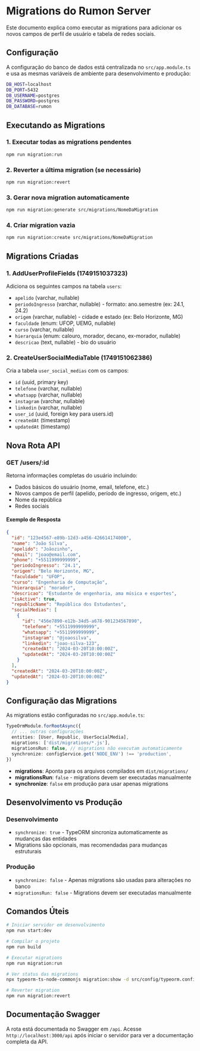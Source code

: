 # Migrations do Rumon Server

Este documento explica como executar as migrations para adicionar os novos campos de perfil de usuário e tabela de redes sociais.

## Configuração

A configuração do banco de dados está centralizada no `src/app.module.ts` e usa as mesmas variáveis de ambiente para desenvolvimento e produção:

```bash
DB_HOST=localhost
DB_PORT=5432
DB_USERNAME=postgres
DB_PASSWORD=postgres
DB_DATABASE=rumon
```

## Executando as Migrations

### 1. Executar todas as migrations pendentes

```bash
npm run migration:run
```

### 2. Reverter a última migration (se necessário)

```bash
npm run migration:revert
```

### 3. Gerar nova migration automaticamente

```bash
npm run migration:generate src/migrations/NomeDaMigration
```

### 4. Criar migration vazia

```bash
npm run migration:create src/migrations/NomeDaMigration
```

## Migrations Criadas

### 1. AddUserProfileFields (1749151037323)

Adiciona os seguintes campos na tabela `users`:
- `apelido` (varchar, nullable)
- `periodoIngresso` (varchar, nullable) - formato: ano.semestre (ex: 24.1, 24.2)
- `origem` (varchar, nullable) - cidade e estado (ex: Belo Horizonte, MG)
- `faculdade` (enum: UFOP, UEMG, nullable)
- `curso` (varchar, nullable)
- `hierarquia` (enum: calouro, morador, decano, ex-morador, nullable)
- `descricao` (text, nullable) - bio do usuário

### 2. CreateUserSocialMediaTable (1749151062386)

Cria a tabela `user_social_medias` com os campos:
- `id` (uuid, primary key)
- `telefone` (varchar, nullable)
- `whatsapp` (varchar, nullable)
- `instagram` (varchar, nullable)
- `linkedin` (varchar, nullable)
- `user_id` (uuid, foreign key para users.id)
- `createdAt` (timestamp)
- `updatedAt` (timestamp)

## Nova Rota API

### GET /users/:id

Retorna informações completas do usuário incluindo:
- Dados básicos do usuário (nome, email, telefone, etc.)
- Novos campos de perfil (apelido, período de ingresso, origem, etc.)
- Nome da república
- Redes sociais

#### Exemplo de Resposta

```json
{
  "id": "123e4567-e89b-12d3-a456-426614174000",
  "name": "João Silva",
  "apelido": "Joãozinho",
  "email": "joao@email.com",
  "phone": "+5511999999999",
  "periodoIngresso": "24.1",
  "origem": "Belo Horizonte, MG",
  "faculdade": "UFOP",
  "curso": "Engenharia de Computação",
  "hierarquia": "morador",
  "descricao": "Estudante de engenharia, ama música e esportes",
  "isActive": true,
  "republicName": "República dos Estudantes",
  "socialMedias": [
    {
      "id": "456e7890-e12b-34d5-a678-901234567890",
      "telefone": "+5511999999999",
      "whatsapp": "+5511999999999",
      "instagram": "@joaosilva",
      "linkedin": "joao-silva-123",
      "createdAt": "2024-03-20T10:00:00Z",
      "updatedAt": "2024-03-20T10:00:00Z"
    }
  ],
  "createdAt": "2024-03-20T10:00:00Z",
  "updatedAt": "2024-03-20T10:00:00Z"
}
```

## Configuração das Migrations

As migrations estão configuradas no `src/app.module.ts`:

```typescript
TypeOrmModule.forRootAsync({
  // ... outras configurações
  entities: [User, Republic, UserSocialMedia],
  migrations: ['dist/migrations/*.js'],
  migrationsRun: false, // migrations não executam automaticamente
  synchronize: configService.get('NODE_ENV') !== 'production',
})
```

- **migrations**: Aponta para os arquivos compilados em `dist/migrations/`
- **migrationsRun**: `false` - migrations devem ser executadas manualmente
- **synchronize**: `false` em produção para usar apenas migrations

## Desenvolvimento vs Produção

### Desenvolvimento
- `synchronize: true` - TypeORM sincroniza automaticamente as mudanças das entidades
- Migrations são opcionais, mas recomendadas para mudanças estruturais

### Produção
- `synchronize: false` - Apenas migrations são usadas para alterações no banco
- `migrationsRun: false` - Migrations devem ser executadas manualmente

## Comandos Úteis

```bash
# Iniciar servidor em desenvolvimento
npm run start:dev

# Compilar o projeto
npm run build

# Executar migrations
npm run migration:run

# Ver status das migrations
npx typeorm-ts-node-commonjs migration:show -d src/config/typeorm.config.ts

# Reverter migration
npm run migration:revert
```

## Documentação Swagger

A rota está documentada no Swagger em `/api`. Acesse `http://localhost:3000/api` após iniciar o servidor para ver a documentação completa da API. 